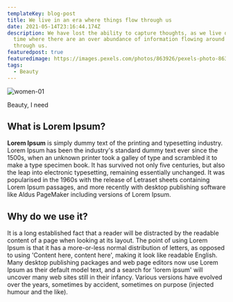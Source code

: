 ```yaml
---
templateKey: blog-post
title: We live in an era where things flow through us
date: 2021-05-14T23:16:44.174Z
description: We have lost the ability to capture thoughts, as we live during a
  time where there are an over abundance of information flowing around us and
  through us.
featuredpost: true
featuredimage: https://images.pexels.com/photos/863926/pexels-photo-863926.jpeg?auto=compress&cs=tinysrgb&dpr=2&h=750&w=1260
tags:
  - Beauty
---
```



![women-01](https://images.pexels.com/photos/908602/pexels-photo-908602.jpeg?auto=compress&cs=tinysrgb&dpr=1&w=500 "Beauty-01")

Beauty, I need 

## What is Lorem Ipsum?

**Lorem Ipsum** is simply dummy text of the printing and typesetting industry. Lorem Ipsum has been the industry's standard dummy text ever since the 1500s, when an unknown printer took a galley of type and scrambled it to make a type specimen book. It has survived not only five centuries, but also the leap into electronic typesetting, remaining essentially unchanged. It was popularised in the 1960s with the release of Letraset sheets containing Lorem Ipsum passages, and more recently with desktop publishing software like Aldus PageMaker including versions of Lorem Ipsum.

## Why do we use it?

It is a long established fact that a reader will be distracted by the readable content of a page when looking at its layout. The point of using Lorem Ipsum is that it has a more-or-less normal distribution of letters, as opposed to using 'Content here, content here', making it look like readable English. Many desktop publishing packages and web page editors now use Lorem Ipsum as their default model text, and a search for 'lorem ipsum' will uncover many web sites still in their infancy. Various versions have evolved over the years, sometimes by accident, sometimes on purpose (injected humour and the like).